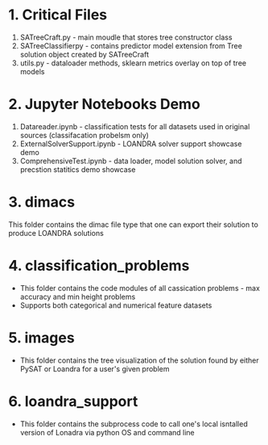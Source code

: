 # 1. Critical Files

1. SATreeCraft.py - main moudle that stores tree constructor class
2. SATreeClassifierpy - contains predictor model extension from Tree solution object created by SATreeCraft
3. utils.py - dataloader methods, sklearn metrics overlay on top of tree models

# 2. Jupyter Notebooks Demo

1. Datareader.ipynb - classification tests for all datasets used in original sources (classifacation probelsm only)
2. ExternalSolverSupport.ipynb - LOANDRA solver support showcase demo 
3. ComprehensiveTest.ipynb - data loader, model solution solver, and precstion statitics demo showcase

# 3. dimacs

This folder contains the dimac file type that one can export their solution to produce LOANDRA solutions

# 4. classification_problems

- This folder contains the code modules of all cassication problems - max accuracy and min height problems 
- Supports both categorical and numerical feature datasets


# 5. images 

- This folder contains the tree visualization of the solution found by either PySAT or Loandra for a user's given problem


# 6. loandra_support 

- This folder contains the subprocess code to call one's local isntalled version of Lonadra via python OS and command line
